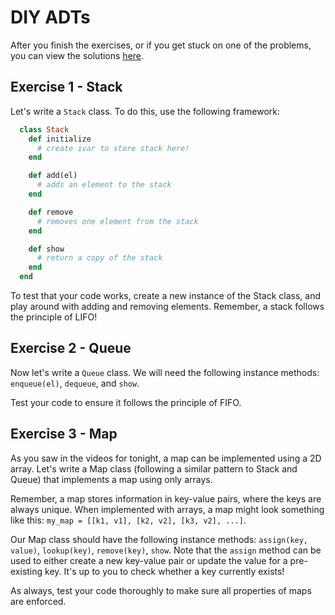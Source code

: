 # DIY ADTs

After you finish the exercises, or if you get stuck on one of the problems, you can view the solutions [here][adt-solutions].

[adt-solutions]: ../solutions/abstract_data_types.rb

## Exercise 1 - Stack

Let's write a `Stack` class.  To do this, use the following framework:

```ruby
  class Stack
    def initialize
      # create ivar to store stack here!
    end

    def add(el)
      # adds an element to the stack
    end

    def remove
      # removes one element from the stack
    end

    def show
      # return a copy of the stack
    end
  end
```

To test that your code works, create a new instance of the Stack class, and play around with adding and removing elements.  Remember, a stack follows the principle of LIFO!


## Exercise 2 - Queue

Now let's write a `Queue` class.  We will need the following instance methods: `enqueue(el)`, `dequeue`, and `show`.  

Test your code to ensure it follows the principle of FIFO.


## Exercise 3 - Map

As you saw in the videos for tonight, a map can be implemented using a 2D array.  Let's write a Map class (following a similar pattern to Stack and Queue) that implements a map using only arrays.  

Remember, a map stores information in key-value pairs, where the keys are always unique.  When implemented with arrays, a map might look something like this: `my_map = [[k1, v1], [k2, v2], [k3, v2], ...]`.  

Our Map class should have the following instance methods: `assign(key, value)`, `lookup(key)`, `remove(key)`, `show`.  Note that the `assign` method can be used to either create a new key-value pair or update the value for a pre-existing key.  It's up to you to check whether a key currently exists!

As always, test your code thoroughly to make sure all properties of maps are enforced.   
